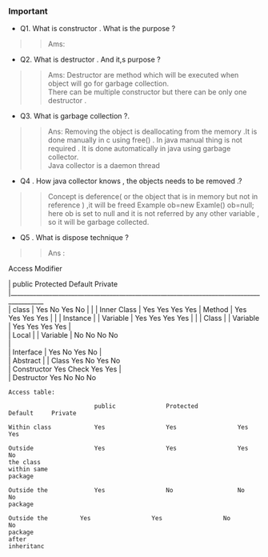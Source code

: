 ### Important

* Q1. What is constructor . What is the purpose ?
>> Ams:
* Q2. What is destructor . And it,s purpose ?
>> Ams: Destructor are method which will be executed when object will go for garbage collection.<br>
There can be multiple constructor but there can be only one destructor .


* Q3. What is garbage collection ?.
>> Ans: Removing the object is deallocating from the memory .It is done manually in c using free() . In java manual thing is not required . It is done automatically in java using garbage collector.<br>
Java collector is a daemon thread

* Q4 . How java collector knows , the  objects needs to be removed .?
>> Concept is deference( or the object that is in memory but not in reference ) ,it will be freed 
Example ob=new Examle()
ob=null;
here ob is set to null and it is not referred by any other variable , so it will be garbage collected.

* Q5 . What is dispose technique ?
>> Ans :


Access Modifier

|						public				Protected			Default		Private
|_________________________________________________________________________________________			
|	class				|	Yes						No				Yes				No
|						|
|	Inner Class			|	Yes						Yes				Yes				Yes
|	Method				|	Yes						Yes				Yes				Yes
|						|
|	Instance			|
|	Variable			|	Yes						Yes				Yes				Yes
|						|
|	Class 				|
|	Variable			|	Yes						Yes				Yes				Yes	
|	
|	Local 				|
|	Variable			|	No 						No				No				No	
|	
|	Interface			|	Yes						No				Yes				No
|	
|	Abstract			|
|	Class					Yes						No				Yes				No	
|	Constructor 			Yes						Check			Yes				Yes
|	
|	Destructor			Yes						No				No				No
	
	
	Access table:
	
							public				Protected			Default		Private
	
	Within class			Yes					Yes					Yes				Yes
	
	Outside 				Yes					Yes					Yes				No
	the class
	within same
	package	

	Outside the 			Yes					No					No				No
	package
	
	Outside the			Yes					Yes					No				No
	package 
	after
	inheritanc
	